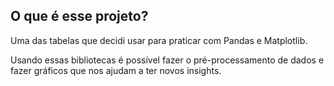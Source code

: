 ## O que é esse projeto?

Uma das tabelas que decidi usar para praticar com Pandas e Matplotlib. 

Usando essas bibliotecas é possível fazer o pré-processamento de dados e fazer gráficos que nos ajudam a ter novos insights.